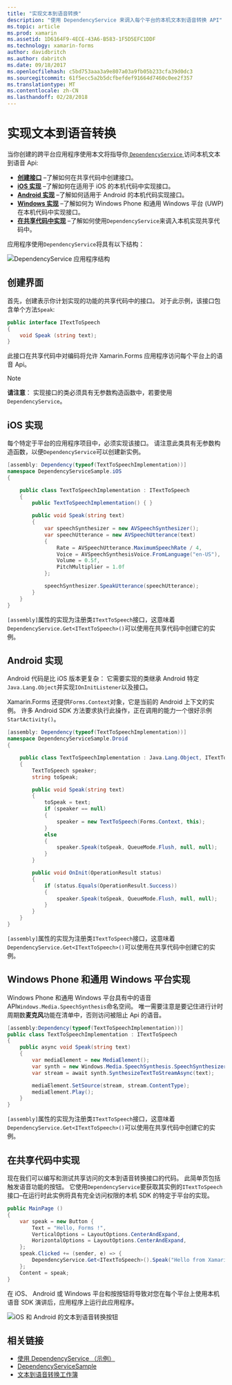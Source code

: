 ```yaml
---
title: "实现文本到语音转换"
description: "使用 DependencyService 来调入每个平台的本机文本到语音转换 API"
ms.topic: article
ms.prod: xamarin
ms.assetid: 1D6164F9-4ECE-43A6-B583-1F5D5EFC1DDF
ms.technology: xamarin-forms
author: davidbritch
ms.author: dabritch
ms.date: 09/18/2017
ms.openlocfilehash: c5bd753aaa3a9e807a03a9fb05b233cfa39d0dc3
ms.sourcegitcommit: 61f5ecc5a2b5dcfbefdef91664d7460c0ee2f357
ms.translationtype: MT
ms.contentlocale: zh-CN
ms.lasthandoff: 02/28/2018
---
```

# <a name="implementing-text-to-speech"></a>实现文本到语音转换

当你创建的跨平台应用程序使用本文将指导你[ `DependencyService` ](https://developer.xamarin.com/api/type/Xamarin.Forms.DependencyService/)访问本机文本到语音 Api:

- **[创建接口](#Creating_the_Interface)** &ndash;了解如何在共享代码中创建接口。
- **[iOS 实现](#iOS_Implementation)** &ndash;了解如何在适用于 iOS 的本机代码中实现接口。
- **[Android 实现](#Android_Implementation)** &ndash;了解如何适用于 Android 的本机代码实现接口。
- **[Windows 实现](#WindowsImplementation)** &ndash;了解如何为 Windows Phone 和通用 Windows 平台 (UWP) 在本机代码中实现接口。
- **[在共享代码中实现](#Implementing_in_Shared_Code)** &ndash;了解如何使用`DependencyService`来调入本机实现共享代码中。

应用程序使用`DependencyService`将具有以下结构：

![](text-to-speech-images/tts-diagram.png "DependencyService 应用程序结构")

<a name="Creating_the_Interface" />

## <a name="creating-the-interface"></a>创建界面

首先，创建表示你计划实现的功能的共享代码中的接口。 对于此示例，该接口包含单个方法`Speak`:

```csharp
public interface ITextToSpeech
{
    void Speak (string text);
}
```

此接口在共享代码中对编码将允许 Xamarin.Forms 应用程序访问每个平台上的语音 Api。

> [!NOTE]
> **请注意**： 实现接口的类必须具有无参数构造函数中，若要使用`DependencyService`。

<a name="iOS_Implementation" />

## <a name="ios-implementation"></a>iOS 实现

每个特定于平台的应用程序项目中，必须实现该接口。 请注意此类具有无参数构造函数，以便`DependencyService`可以创建新实例。

```csharp
[assembly: Dependency(typeof(TextToSpeechImplementation))]
namespace DependencyServiceSample.iOS
{

    public class TextToSpeechImplementation : ITextToSpeech
    {
        public TextToSpeechImplementation() { }

        public void Speak(string text)
        {
            var speechSynthesizer = new AVSpeechSynthesizer();
            var speechUtterance = new AVSpeechUtterance(text)
            {
                Rate = AVSpeechUtterance.MaximumSpeechRate / 4,
                Voice = AVSpeechSynthesisVoice.FromLanguage("en-US"),
                Volume = 0.5f,
                PitchMultiplier = 1.0f
            };

            speechSynthesizer.SpeakUtterance(speechUtterance);
        }
    }
}
```

`[assembly]`属性的实现为注册类`ITextToSpeech`接口，这意味着`DependencyService.Get<ITextToSpeech>()`可以使用在共享代码中创建它的实例。

<a name="Android_Implementation" />

## <a name="android-implementation"></a>Android 实现

Android 代码是比 iOS 版本更复杂： 它需要实现的类继承 Android 特定`Java.Lang.Object`并实现`IOnInitListener`以及接口。

Xamarin.Forms 还提供`Forms.Context`对象，它是当前的 Android 上下文的实例。 许多 Android SDK 方法要求执行此操作，正在调用的能力一个很好示例`StartActivity()`。

```csharp
[assembly: Dependency(typeof(TextToSpeechImplementation))]
namespace DependencyServiceSample.Droid
{

    public class TextToSpeechImplementation : Java.Lang.Object, ITextToSpeech, TextToSpeech.IOnInitListener
    {
        TextToSpeech speaker;
        string toSpeak;

        public void Speak(string text)
        {
            toSpeak = text;
            if (speaker == null)
            {
                speaker = new TextToSpeech(Forms.Context, this);
            }
            else
            {
                speaker.Speak(toSpeak, QueueMode.Flush, null, null);
            }
        }

        public void OnInit(OperationResult status)
        {
            if (status.Equals(OperationResult.Success))
            {
                speaker.Speak(toSpeak, QueueMode.Flush, null, null);
            }
        }
    }
}
```

`[assembly]`属性的实现为注册类`ITextToSpeech`接口，这意味着`DependencyService.Get<ITextToSpeech>()`可以使用在共享代码中创建它的实例。

<a name="WindowsImplementation" />

## <a name="windows-phone-and-universal-windows-platform-implementation"></a>Windows Phone 和通用 Windows 平台实现

Windows Phone 和通用 Windows 平台具有中的语音 API`Windows.Media.SpeechSynthesis`命名空间。 唯一需要注意是要记住进行计时周期数**麦克风**功能在清单中，否则访问被阻止 Api 的语音。

```csharp
[assembly:Dependency(typeof(TextToSpeechImplementation))]
public class TextToSpeechImplementation : ITextToSpeech
{
    public async void Speak(string text)
    {
        var mediaElement = new MediaElement();
        var synth = new Windows.Media.SpeechSynthesis.SpeechSynthesizer();
        var stream = await synth.SynthesizeTextToStreamAsync(text);

        mediaElement.SetSource(stream, stream.ContentType);
        mediaElement.Play();
    }
}
```

`[assembly]`属性的实现为注册类`ITextToSpeech`接口，这意味着`DependencyService.Get<ITextToSpeech>()`可以使用在共享代码中创建它的实例。

<a name="Implementing_in_Shared_Code" />

## <a name="implementing-in-shared-code"></a>在共享代码中实现

现在我们可以编写和测试共享访问的文本到语音转换接口的代码。 此简单页包括触发语音功能的按钮。 它使用`DependencyService`要获取其实例的`ITextToSpeech`接口&ndash;在运行时此实例将具有完全访问权限的本机 SDK 的特定于平台的实现。

```csharp
public MainPage ()
{
    var speak = new Button {
        Text = "Hello, Forms !",
        VerticalOptions = LayoutOptions.CenterAndExpand,
        HorizontalOptions = LayoutOptions.CenterAndExpand,
    };
    speak.Clicked += (sender, e) => {
        DependencyService.Get<ITextToSpeech>().Speak("Hello from Xamarin Forms");
    };
    Content = speak;
}
```

在 iOS、 Android 或 Windows 平台和按按钮将导致对您在每个平台上使用本机语音 SDK 演讲后，应用程序上运行此应用程序。

 ![iOS 和 Android 的文本到语音转换按钮](text-to-speech-images/running.png "文本到语音转换示例")


## <a name="related-links"></a>相关链接

- [使用 DependencyService （示例）](https://developer.xamarin.com/samples/xamarin-forms/UsingDependencyService/)
- [DependencyServiceSample](https://developer.xamarin.com/samples/xamarin-forms/DependencyService/DependencyServiceSample/)
- [文本到语音转换工作簿](https://developer.xamarin.com/workbooks/xamarin-forms/application-fundamentals/text-to-speech/text-to-speech.workbook)
